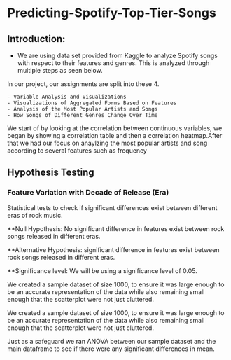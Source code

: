 # Predicting-Spotify-Top-Tier-Songs


## Introduction:
- We are using data set provided from Kaggle to analyze Spotify songs with respect to their features and genres. This is analyzed through multiple steps as seen below.


In our project, our assignments are split into these 4.
```
- Variable Analysis and Visualizations
- Visualizations of Aggregated Forms Based on Features
- Analysis of the Most Popular Artists and Songs
- How Songs of Different Genres Change Over Time
```

We start of by looking at the correlation between continuous variables, we began by showing a correlation table and then a correlation heatmap.After that we had our focus on anaylzing the most popular artists and song according to several features such as frequency 


## Hypothesis Testing

### Feature Variation with Decade of Release (Era)

Statistical tests to check if significant differences exist between different eras of rock music.

**Null Hypothesis: No significant difference in features exist between rock songs released in different eras.

**Alternative Hypothesis: significant difference in features exist between rock songs released in different eras.

**Significance level: We will be using a significance level of 0.05.

We created a sample dataset of size 1000, to ensure it was large enough to be an accurate representation of the data while also remaining small enough that the scatterplot were not just cluttered.

We created a sample dataset of size 1000, to ensure it was large enough to be an accurate representation of the data while also remaining small enough that the scatterplot were not just cluttered.

Just as a safeguard we ran ANOVA between our sample dataset and the main dataframe to see if there were any significant differences in mean.
